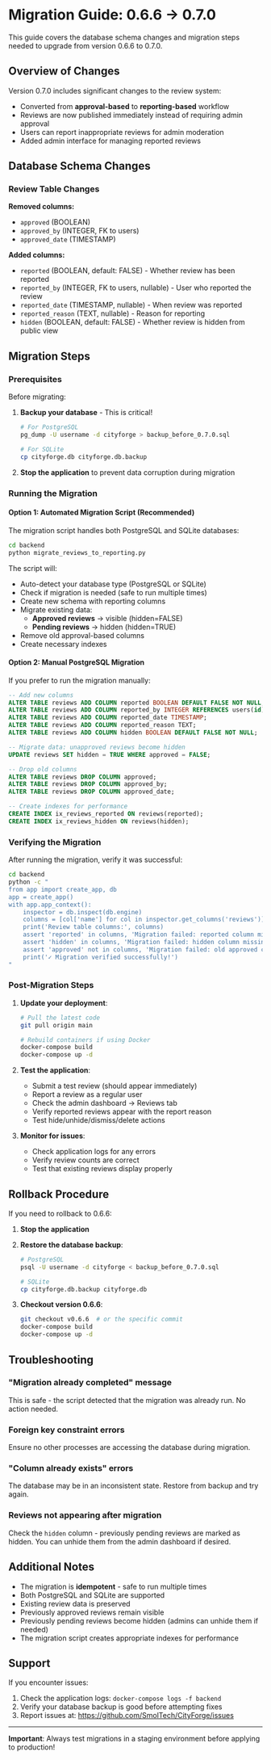 # Migration Guide: 0.6.6 → 0.7.0

This guide covers the database schema changes and migration steps needed to upgrade from version 0.6.6 to 0.7.0.

## Overview of Changes

Version 0.7.0 includes significant changes to the review system:

- Converted from **approval-based** to **reporting-based** workflow
- Reviews are now published immediately instead of requiring admin approval
- Users can report inappropriate reviews for admin moderation
- Added admin interface for managing reported reviews

## Database Schema Changes

### Review Table Changes

**Removed columns:**

- `approved` (BOOLEAN)
- `approved_by` (INTEGER, FK to users)
- `approved_date` (TIMESTAMP)

**Added columns:**

- `reported` (BOOLEAN, default: FALSE) - Whether review has been reported
- `reported_by` (INTEGER, FK to users, nullable) - User who reported the review
- `reported_date` (TIMESTAMP, nullable) - When review was reported
- `reported_reason` (TEXT, nullable) - Reason for reporting
- `hidden` (BOOLEAN, default: FALSE) - Whether review is hidden from public view

## Migration Steps

### Prerequisites

Before migrating:

1. **Backup your database** - This is critical!

   ```bash
   # For PostgreSQL
   pg_dump -U username -d cityforge > backup_before_0.7.0.sql

   # For SQLite
   cp cityforge.db cityforge.db.backup
   ```

2. **Stop the application** to prevent data corruption during migration

### Running the Migration

#### Option 1: Automated Migration Script (Recommended)

The migration script handles both PostgreSQL and SQLite databases:

```bash
cd backend
python migrate_reviews_to_reporting.py
```

The script will:

- Auto-detect your database type (PostgreSQL or SQLite)
- Check if migration is needed (safe to run multiple times)
- Create new schema with reporting columns
- Migrate existing data:
  - **Approved reviews** → visible (hidden=FALSE)
  - **Pending reviews** → hidden (hidden=TRUE)
- Remove old approval-based columns
- Create necessary indexes

#### Option 2: Manual PostgreSQL Migration

If you prefer to run the migration manually:

```sql
-- Add new columns
ALTER TABLE reviews ADD COLUMN reported BOOLEAN DEFAULT FALSE NOT NULL;
ALTER TABLE reviews ADD COLUMN reported_by INTEGER REFERENCES users(id);
ALTER TABLE reviews ADD COLUMN reported_date TIMESTAMP;
ALTER TABLE reviews ADD COLUMN reported_reason TEXT;
ALTER TABLE reviews ADD COLUMN hidden BOOLEAN DEFAULT FALSE NOT NULL;

-- Migrate data: unapproved reviews become hidden
UPDATE reviews SET hidden = TRUE WHERE approved = FALSE;

-- Drop old columns
ALTER TABLE reviews DROP COLUMN approved;
ALTER TABLE reviews DROP COLUMN approved_by;
ALTER TABLE reviews DROP COLUMN approved_date;

-- Create indexes for performance
CREATE INDEX ix_reviews_reported ON reviews(reported);
CREATE INDEX ix_reviews_hidden ON reviews(hidden);
```

### Verifying the Migration

After running the migration, verify it was successful:

```bash
cd backend
python -c "
from app import create_app, db
app = create_app()
with app.app_context():
    inspector = db.inspect(db.engine)
    columns = [col['name'] for col in inspector.get_columns('reviews')]
    print('Review table columns:', columns)
    assert 'reported' in columns, 'Migration failed: reported column missing'
    assert 'hidden' in columns, 'Migration failed: hidden column missing'
    assert 'approved' not in columns, 'Migration failed: old approved column still exists'
    print('✓ Migration verified successfully!')
"
```

### Post-Migration Steps

1. **Update your deployment**:

   ```bash
   # Pull the latest code
   git pull origin main

   # Rebuild containers if using Docker
   docker-compose build
   docker-compose up -d
   ```

2. **Test the application**:
   - Submit a test review (should appear immediately)
   - Report a review as a regular user
   - Check the admin dashboard → Reviews tab
   - Verify reported reviews appear with the report reason
   - Test hide/unhide/dismiss/delete actions

3. **Monitor for issues**:
   - Check application logs for any errors
   - Verify review counts are correct
   - Test that existing reviews display properly

## Rollback Procedure

If you need to rollback to 0.6.6:

1. **Stop the application**

2. **Restore the database backup**:

   ```bash
   # PostgreSQL
   psql -U username -d cityforge < backup_before_0.7.0.sql

   # SQLite
   cp cityforge.db.backup cityforge.db
   ```

3. **Checkout version 0.6.6**:
   ```bash
   git checkout v0.6.6  # or the specific commit
   docker-compose build
   docker-compose up -d
   ```

## Troubleshooting

### "Migration already completed" message

This is safe - the script detected that the migration was already run. No action needed.

### Foreign key constraint errors

Ensure no other processes are accessing the database during migration.

### "Column already exists" errors

The database may be in an inconsistent state. Restore from backup and try again.

### Reviews not appearing after migration

Check the `hidden` column - previously pending reviews are marked as hidden. You can unhide them from the admin dashboard if desired.

## Additional Notes

- The migration is **idempotent** - safe to run multiple times
- Both PostgreSQL and SQLite are supported
- Existing review data is preserved
- Previously approved reviews remain visible
- Previously pending reviews become hidden (admins can unhide them if needed)
- The migration script creates appropriate indexes for performance

## Support

If you encounter issues:

1. Check the application logs: `docker-compose logs -f backend`
2. Verify your database backup is good before attempting fixes
3. Report issues at: https://github.com/SmolTech/CityForge/issues

---

**Important**: Always test migrations in a staging environment before applying to production!
